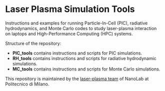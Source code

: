# Laser Plasma Simulation Tools
Instructions and examples for running Particle-In-Cell (PIC), radiative hydrodynamics, and Monte Carlo codes to study laser-plasma interaction on laptops and High-Performance Computing (HPC) systems.

Structure of the repository:
- **PIC_tools** contains instructions and scripts for PIC simulations.
- **RH_tools** contains instructions and scripts for radiative hydrodynamic simulations.
- **MC_tools** contains instructions and scripts for Monte Carlo simulations.

This repository is maintained by the [laser-plasma team](https://www.ensure.polimi.it/) of NanoLab at Politecnico di Milano. 
